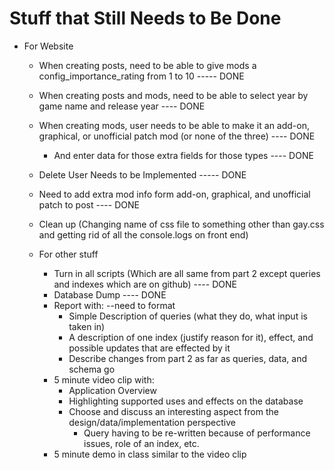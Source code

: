 # Stuff that Still Needs to Be Done
  * For Website
    * When creating posts, need to be able to give mods a config_importance_rating from 1 to 10 ----- DONE
    * When creating posts and mods, need to be able to select year by game name and release year ---- DONE
    * When creating mods, user needs to be able to make it an add-on, graphical, or unofficial patch mod (or none of the three) ---- DONE
      * And enter data for those extra fields for those types ---- DONE
    * Delete User Needs to be Implemented ----- DONE
    * Need to add extra mod info form add-on, graphical, and unofficial patch to post ---- DONE
    * Clean up (Changing name of css file to something other than gay.css and getting rid of all the console.logs on front end)

    * For other stuff
      * Turn in all scripts (Which are all same from part 2 except queries and indexes which are on github) ---- DONE
      * Database Dump ---- DONE
      * Report with: --need to format
        * Simple Description of queries (what they do, what input is taken in)
        * A description of one index (justify reason for it), effect, and possible updates that are effected by it
        * Describe changes from part 2 as far as queries, data, and schema go
      * 5 minute video clip with:
        * Application Overview
        * Highlighting supported uses and effects on the database
        * Choose and discuss an interesting aspect from the design/data/implementation perspective
          * Query having to be re-written because of performance issues, role of an index, etc.
      * 5 minute demo in class similar to the video clip
